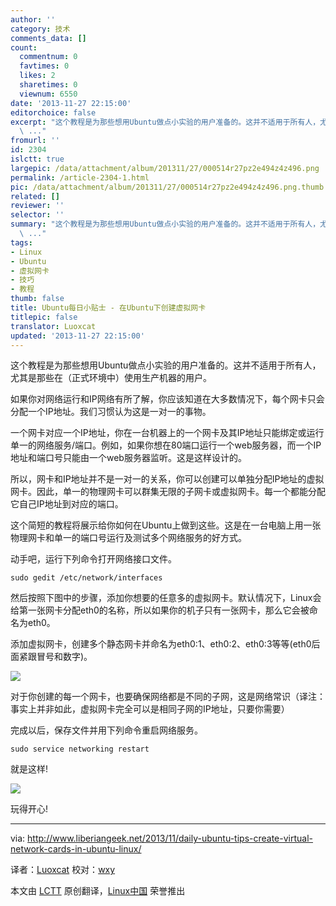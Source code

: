 ```yaml
---
author: ''
category: 技术
comments_data: []
count:
  commentnum: 0
  favtimes: 0
  likes: 2
  sharetimes: 0
  viewnum: 6550
date: '2013-11-27 22:15:00'
editorchoice: false
excerpt: "这个教程是为那些想用Ubuntu做点小实验的用户准备的。这并不适用于所有人，尤其是那些在（正式环境中）使用生产机器的用户。\r\n如果你对网络运行和IP网络有所了解，你应该知道在大多数情况下，每个网卡只会分配一个IP
  \ ..."
fromurl: ''
id: 2304
islctt: true
largepic: /data/attachment/album/201311/27/000514r27pz2e494z4z496.png
permalink: /article-2304-1.html
pic: /data/attachment/album/201311/27/000514r27pz2e494z4z496.png.thumb.jpg
related: []
reviewer: ''
selector: ''
summary: "这个教程是为那些想用Ubuntu做点小实验的用户准备的。这并不适用于所有人，尤其是那些在（正式环境中）使用生产机器的用户。\r\n如果你对网络运行和IP网络有所了解，你应该知道在大多数情况下，每个网卡只会分配一个IP
  \ ..."
tags:
- Linux
- Ubuntu
- 虚拟网卡
- 技巧
- 教程
thumb: false
title: Ubuntu每日小贴士 - 在Ubuntu下创建虚拟网卡
titlepic: false
translator: Luoxcat
updated: '2013-11-27 22:15:00'
---
```


这个教程是为那些想用Ubuntu做点小实验的用户准备的。这并不适用于所有人，尤其是那些在（正式环境中）使用生产机器的用户。


如果你对网络运行和IP网络有所了解，你应该知道在大多数情况下，每个网卡只会分配一个IP地址。我们习惯认为这是一对一的事物。


一个网卡对应一个IP地址，你在一台机器上的一个网卡及其IP地址只能绑定或运行单一的网络服务/端口。例如，如果你想在80端口运行一个web服务器，而一个IP地址和端口号只能由一个web服务器监听。这是这样设计的。


所以，网卡和IP地址并不是一对一的关系，你可以创建可以单独分配IP地址的虚拟网卡。因此，单一的物理网卡可以群集无限的子网卡或虚拟网卡。每一个都能分配它自己IP地址到对应的端口。


这个简短的教程将展示给你如何在Ubuntu上做到这些。这是在一台电脑上用一张物理网卡和单一的端口号运行及测试多个网络服务的好方式。


动手吧，运行下列命令打开网络接口文件。



```
sudo gedit /etc/network/interfaces

```

然后按照下图中的步骤，添加你想要的任意多的虚拟网卡。默认情况下，Linux会给第一张网卡分配eth0的名称，所以如果你的机子只有一张网卡，那么它会被命名为eth0。


添加虚拟网卡，创建多个静态网卡并命名为eth0:1、eth0:2、eth0:3等等(eth0后面紧跟冒号和数字)。


![](/data/attachment/album/201311/27/000514r27pz2e494z4z496.png)


对于你创建的每一个网卡，也要确保网络都是不同的子网，这是网络常识（译注：事实上并非如此，虚拟网卡完全可以是相同子网的IP地址，只要你需要）


完成以后，保存文件并用下列命令重启网络服务。



```
sudo service networking restart

```

就是这样!


![](/data/attachment/album/201311/27/0005148h9m5cfhwcu9c0c5.png)


玩得开心!




---


via: <http://www.liberiangeek.net/2013/11/daily-ubuntu-tips-create-virtual-network-cards-in-ubuntu-linux/>


译者：[Luoxcat](https://github.com/Luoxcat) 校对：[wxy](https://github.com/wxy)


本文由 [LCTT](https://github.com/LCTT/TranslateProject) 原创翻译，[Linux中国](http://linux.cn/) 荣誉推出